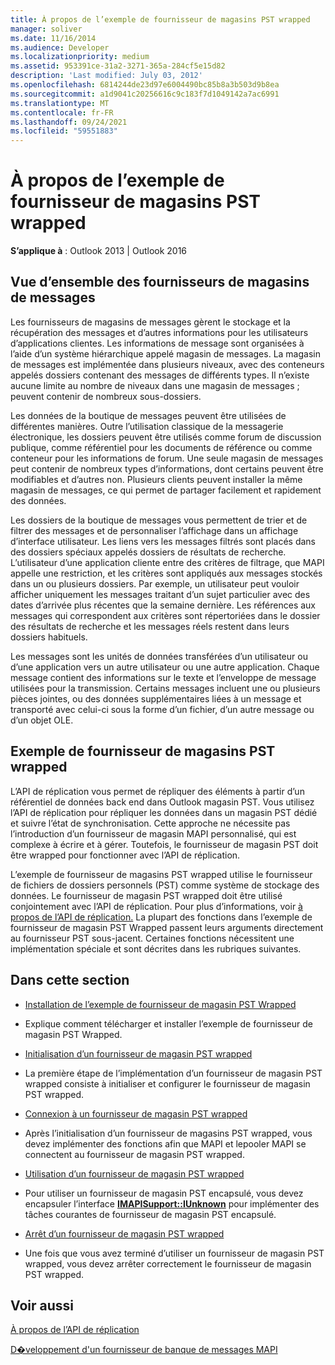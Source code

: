 ```yaml
---
title: À propos de l’exemple de fournisseur de magasins PST wrapped
manager: soliver
ms.date: 11/16/2014
ms.audience: Developer
ms.localizationpriority: medium
ms.assetid: 953391ce-31a2-3271-365a-284cf5e15d82
description: 'Last modified: July 03, 2012'
ms.openlocfilehash: 6814244de23d97e6004490bc85b8a3b503d9b8ea
ms.sourcegitcommit: a1d9041c20256616c9c183f7d1049142a7ac6991
ms.translationtype: MT
ms.contentlocale: fr-FR
ms.lasthandoff: 09/24/2021
ms.locfileid: "59551883"
---
```

# <a name="about-the-sample-wrapped-pst-store-provider"></a>À propos de l’exemple de fournisseur de magasins PST wrapped

 
  
**S’applique à** : Outlook 2013 | Outlook 2016 
  
## <a name="overview-of-message-store-providers"></a>Vue d’ensemble des fournisseurs de magasins de messages

Les fournisseurs de magasins de messages gèrent le stockage et la récupération des messages et d’autres informations pour les utilisateurs d’applications clientes. Les informations de message sont organisées à l’aide d’un système hiérarchique appelé magasin de messages. La magasin de messages est implémentée dans plusieurs niveaux, avec des conteneurs appelés dossiers contenant des messages de différents types. Il n’existe aucune limite au nombre de niveaux dans une magasin de messages ; peuvent contenir de nombreux sous-dossiers.
  
Les données de la boutique de messages peuvent être utilisées de différentes manières. Outre l’utilisation classique de la messagerie électronique, les dossiers peuvent être utilisés comme forum de discussion publique, comme référentiel pour les documents de référence ou comme conteneur pour les informations de forum. Une seule magasin de messages peut contenir de nombreux types d’informations, dont certains peuvent être modifiables et d’autres non. Plusieurs clients peuvent installer la même magasin de messages, ce qui permet de partager facilement et rapidement des données.
  
Les dossiers de la boutique de messages vous permettent de trier et de filtrer des messages et de personnaliser l’affichage dans un affichage d’interface utilisateur. Les liens vers les messages filtrés sont placés dans des dossiers spéciaux appelés dossiers de résultats de recherche. L’utilisateur d’une application cliente entre des critères de filtrage, que MAPI appelle une restriction, et les critères sont appliqués aux messages stockés dans un ou plusieurs dossiers. Par exemple, un utilisateur peut vouloir afficher uniquement les messages traitant d’un sujet particulier avec des dates d’arrivée plus récentes que la semaine dernière. Les références aux messages qui correspondent aux critères sont répertoriées dans le dossier des résultats de recherche et les messages réels restent dans leurs dossiers habituels.
  
Les messages sont les unités de données transférées d’un utilisateur ou d’une application vers un autre utilisateur ou une autre application. Chaque message contient des informations sur le texte et l’enveloppe de message utilisées pour la transmission. Certains messages incluent une ou plusieurs pièces jointes, ou des données supplémentaires liées à un message et transporté avec celui-ci sous la forme d’un fichier, d’un autre message ou d’un objet OLE.
  
## <a name="the-sample-wrapped-pst-store-provider"></a>Exemple de fournisseur de magasins PST wrapped

L’API de réplication vous permet de répliquer des éléments à partir d’un référentiel de données back end dans Outlook magasin PST. Vous utilisez l’API de réplication pour répliquer les données dans un magasin PST dédié et suivre l’état de synchronisation. Cette approche ne nécessite pas l’introduction d’un fournisseur de magasin MAPI personnalisé, qui est complexe à écrire et à gérer. Toutefois, le fournisseur de magasin PST doit être wrapped pour fonctionner avec l’API de réplication.
  
L’exemple de fournisseur de magasins PST wrapped utilise le fournisseur de fichiers de dossiers personnels (PST) comme système de stockage des données. Le fournisseur de magasin PST wrapped doit être utilisé conjointement avec l’API de réplication. Pour plus d’informations, voir [à propos de l’API de réplication.](about-the-replication-api.md) La plupart des fonctions dans l’exemple de fournisseur de magasin PST Wrapped passent leurs arguments directement au fournisseur PST sous-jacent. Certaines fonctions nécessitent une implémentation spéciale et sont décrites dans les rubriques suivantes.
  
## <a name="in-this-section"></a>Dans cette section

- [Installation de l’exemple de fournisseur de magasin PST Wrapped](installing-the-sample-wrapped-pst-store-provider.md)
    
- Explique comment télécharger et installer l’exemple de fournisseur de magasin PST Wrapped.
    
- [Initialisation d’un fournisseur de magasin PST wrapped](initializing-a-wrapped-pst-store-provider.md)
    
- La première étape de l’implémentation d’un fournisseur de magasin PST wrapped consiste à initialiser et configurer le fournisseur de magasin PST wrapped.
    
- [Connexion à un fournisseur de magasin PST wrapped](logging-on-to-a-wrapped-pst-store-provider.md)
    
- Après l’initialisation d’un fournisseur de magasins PST wrapped, vous devez implémenter des fonctions afin que MAPI et lepooler MAPI se connectent au fournisseur de magasin PST wrapped.
    
- [Utilisation d’un fournisseur de magasin PST wrapped](using-a-wrapped-pst-store-provider.md)
    
- Pour utiliser un fournisseur de magasin PST encapsulé, vous devez encapsuler l’interface **[IMAPISupport::IUnknown](imapisupportiunknown.md)** pour implémenter des tâches courantes de fournisseur de magasin PST encapsulé. 
    
- [Arrêt d’un fournisseur de magasin PST wrapped](shutting-down-a-wrapped-pst-store-provider.md)
    
- Une fois que vous avez terminé d’utiliser un fournisseur de magasin PST wrapped, vous devez arrêter correctement le fournisseur de magasin PST wrapped.
    
## <a name="see-also"></a>Voir aussi



[À propos de l’API de réplication](about-the-replication-api.md)
  
[D�veloppement d'un fournisseur de banque de messages MAPI](developing-a-mapi-message-store-provider.md)


